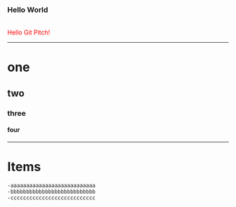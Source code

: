 ### Hello World
<br>
<span style="color:red">Hello Git Pitch!</span>

---
# one
## two
### three
#### four

---
# Items

    -aaaaaaaaaaaaaaaaaaaaaaaaaaa
    -bbbbbbbbbbbbbbbbbbbbbbbbbbb
    -ccccccccccccccccccccccccccc
